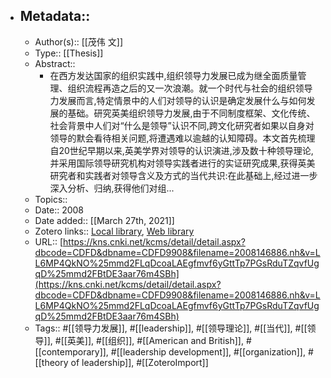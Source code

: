 - ## Metadata::
    - Author(s):: [[茂伟 文]]
    - Type:: [[Thesis]]
    - Abstract::
        - 在西方发达国家的组织实践中,组织领导力发展已成为继全面质量管理、组织流程再造之后的又一次浪潮。就一个时代与社会的组织领导力发展而言,特定情景中的人们对领导的认识是确定发展什么与如何发展的基础。研究英美组织领导力发展,由于不同制度框架、文化传统、社会背景中人们对“什么是领导”认识不同,跨文化研究者如果以自身对领导的默会看待相关问题,将遭遇难以逾越的认知障碍。本文首先梳理自20世纪早期以来,英美学界对领导的认识演进,涉及数十种领导理论,并采用国际领导研究机构对领导实践者进行的实证研究成果,获得英美研究者和实践者对领导含义及方式的当代共识:在此基础上,经过进一步深入分析、归纳,获得他们对组...
    - Topics:: 
    - Date:: 2008
    - Date added:: [[March 27th, 2021]]
    - Zotero links:: [Local library](zotero://select/library/items/DFPBGWBJ), [Web library](https://www.zotero.org/users/7147715/items/DFPBGWBJ)
    - URL:: [https://kns.cnki.net/kcms/detail/detail.aspx?dbcode=CDFD&dbname=CDFD9908&filename=2008146886.nh&v=LL6MP4QkNO%25mmd2FLqDcoaLAEgfmvf6yGttTp7PGsRduTZqvfUgqD%25mmd2FBtDE3aar76m4SBh](https://kns.cnki.net/kcms/detail/detail.aspx?dbcode=CDFD&dbname=CDFD9908&filename=2008146886.nh&v=LL6MP4QkNO%25mmd2FLqDcoaLAEgfmvf6yGttTp7PGsRduTZqvfUgqD%25mmd2FBtDE3aar76m4SBh)
    - Tags:: #[[领导力发展]], #[[leadership]], #[[领导理论]], #[[当代]], #[[领导]], #[[英美]], #[[组织]], #[[American and British]], #[[contemporary]], #[[leadership development]], #[[organization]], #[[theory of leadership]], #[[ZoteroImport]]

